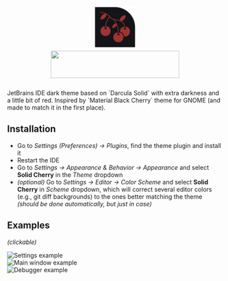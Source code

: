 <h1 align="center">
  <img src="logo.png" width="96" height="96"><br>
  <img src="https://user-images.githubusercontent.com/50381946/224617561-ffbb2efd-fe5b-45d0-a3ab-16758fead111.png" width="300" height="64">
</h1>

<p>
JetBrains IDE dark theme based on `Darcula Solid` with extra darkness and a little bit of red.
Inspired by `Material Black Cherry` theme for GNOME (and made to match it in the first place).
</p>

<h2>Installation</h2>
<ul>
    <li>Go to <i>Settings (Preferences) → Plugins</i>, find the theme plugin and install it</li>
    <li>Restart the IDE</li>
    <li>Go to <i>Settings → Appearance & Behavior → Appearance</i> and select <b>Solid Cherry</b> in the <i>Theme</i> dropdown</li>
    <li><i>(optional)</i> Go to <i>Settings → Editor → Color Scheme</i> and select <b>Solid Cherry</b> in <i>Scheme</i> dropdown, which will correct several editor colors (e.g., git diff backgrounds) to the ones better matching the theme <i>(should be done automatically, but just in case)</i></li>
</ul>

<h2>Examples</h2>
<i>(clickable)</i>

<p>
    <img src="https://user-images.githubusercontent.com/50381946/223977954-00e11ef2-a58e-4ace-9662-9513c260969c.png" width="640" height="448" alt="Settings example">
    <br/>
    <img src="https://user-images.githubusercontent.com/50381946/223978518-ed97c988-52da-493a-b36b-e40f37efef33.png" width="640" height="350" alt="Main window example">
    <br/>
    <img src="https://user-images.githubusercontent.com/50381946/224454466-69bc6a43-1110-4004-972f-27903cd22042.png" width="640" height="480" alt="Debugger example">
    <br/>
</p>
